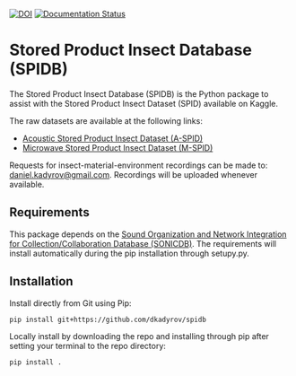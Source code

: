 [![DOI](https://zenodo.org/badge/DOI/10.5281/zenodo.11390472.svg)](https://doi.org/10.5281/zenodo.11390472)
[![Documentation Status](https://readthedocs.org/projects/spidb/badge/?version=latest)](https://spidb.readthedocs.io/en/latest/?badge=latest)

# Stored Product Insect Database (SPIDB) 

The Stored Product Insect Database (SPIDB) is the Python package to assist with the Stored Product Insect Dataset (SPID) available on Kaggle. 

The raw datasets are available at the following links: 
- [Acoustic Stored Product Insect Dataset (A-SPID)](https://www.kaggle.com/datasets/dkadyrov/stored-product-insect-database-spidb-aspids)
- [Microwave Stored Product Insect Dataset (M-SPID)](https://www.kaggle.com/datasets/dkadyrov/stored-product-insect-database-spidb-mspids)

Requests for insect-material-environment recordings can be made to: [daniel.kadyrov@gmail.com](mailto:daniel.kadyrov@gmail.com).
Recordings will be uploaded whenever available. 

## Requirements 

This package depends on the [Sound Organization and Network Integration for Collection/Collaboration Database (SONICDB)](https://github.com/dkadyrov/sonicdb). The requirements will install automatically during the pip installation through setupy.py. 

## Installation

Install directly from Git using Pip: 

```bash
pip install git+https://github.com/dkadyrov/spidb
```

Locally install by downloading the repo and installing through pip after setting your terminal to the repo directory: 

```bash
pip install .
```

